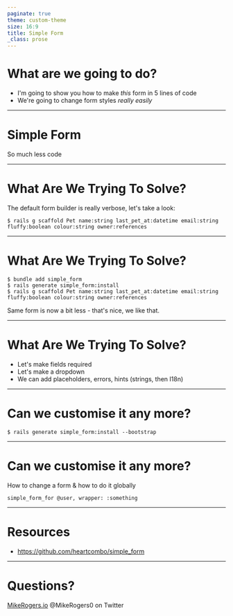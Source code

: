 ```yaml
---
paginate: true
theme: custom-theme
size: 16:9
title: Simple Form
_class: prose
---
```

# What are we going to do?

- I'm going to show you how to make _this_ form in 5 lines of code
- We're going to change form styles _really easily_ 

---
<!-- _class: lead -->

# Simple Form

So much less code

---

# What Are We Trying To Solve?

The default form builder is really verbose, let's take a look:

```
$ rails g scaffold Pet name:string last_pet_at:datetime email:string fluffy:boolean colour:string owner:references
```

---

# What Are We Trying To Solve?

```
$ bundle add simple_form
$ rails generate simple_form:install
$ rails g scaffold Pet name:string last_pet_at:datetime email:string fluffy:boolean colour:string owner:references
```

Same form is now a bit less - that's nice, we like that.

---

# What Are We Trying To Solve?

- Let's make fields required
- Let's make a dropdown
- We can add placeholders, errors, hints (strings, then I18n)

---

# Can we customise it any more?

```
$ rails generate simple_form:install --bootstrap
```

---

# Can we customise it any more?

How to change a form & how to do it globally

```
simple_form_for @user, wrapper: :something
```

---
<!--
-->

# Resources

- https://github.com/heartcombo/simple_form

---

<!-- _class: lead -->

# Questions?

[MikeRogers.io](https://mikerogers.io/)
@MikeRogers0 on Twitter
